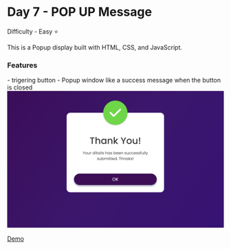 <h1> Day 7 - POP UP Message</h1>

Difficulty - Easy :star:

This is a Popup display built with HTML, CSS, and JavaScript. 

<h3>Features</h3>
 - trigering button
 - Popup window like a success message when the button is closed

 <img src="../images/show7.png" width="750" alt=" POP UP Message ">

<a href="https://basicfrontend.netlify.app/day%207%20popup/">Demo</a>